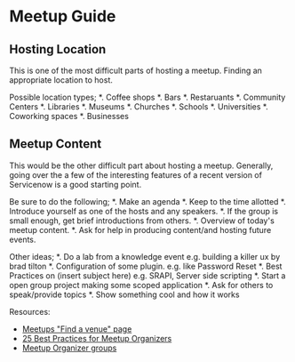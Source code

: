 # Meetup Guide

## Hosting Location

This is one of the most difficult parts of hosting a meetup.  Finding an appropriate location to host.  

Possible location types;
*. Coffee shops
*. Bars
*. Restaruants
*. Community Centers
*. Libraries
*. Museums
*. Churches
*. Schools
*. Universities
*. Coworking spaces
*. Businesses

## Meetup Content

This would be the other difficult part about hosting a meetup.  Generally, going over the a few of the interesting features of a recent version of Servicenow is a good starting point.

Be sure to do the following;
*. Make an agenda
*. Keep to the time allotted
*. Introduce yourself as one of the hosts and any speakers.
*. If the group is small enough, get brief introductions from others.
*. Overview of today's meetup content.
*. Ask for help in producing content/and hosting future events.

Other ideas;
*. Do a lab from a knowledge event e.g. building a killer ux by brad tilton
*. Configuration of some plugin.  e.g. like Password Reset
*. Best Practices on (insert subject here) e.g. SRAPI, Server side scripting
*. Start a open group project making some scoped application
*. Ask for others to speak/provide topics
*. Show something cool and how it works
 

Resources:

* [Meetups "Find a venue" page](https://www.meetup.com/help/customer/portal/articles/608911-find-a-good-meetup-venue/)
* [25 Best Practices for Meetup Organizers](http://mikeschinkel.com/blog/25-best-practices-for-meetup-organizers/)
* [Meetup Organizer groups](https://www.meetup.com/topics/organizer/)
